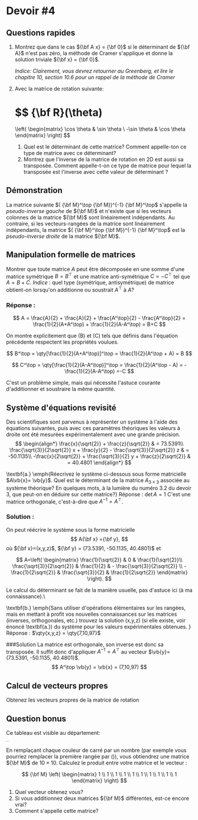 # Devoir #4

## Questions rapides

1. Montrez que dans le cas ${\bf A x} = {\bf 0}$ si le déterminant de ${\bf A}$ n'est pas zéro, la méthode de Cramer s'applique et donne la solution triviale ${\bf x} = {\bf 0}$.

   *Indice: Clairement, vous devrez retourner au Greenberg, et lire le chapitre 10, section 10.6 pour un rappel de la méthode de Cramer* 

2. Avec la matrice de rotation suivante:

   $$
   {\bf R}(\theta) 
   =
   \left(
   \begin{matrix}
   \cos \theta & \sin \theta \\
   -\sin \theta & \cos \theta
   \end{matrix}
   \right)
   $$

   1. Quel est le déterminant de cette matrice? Comment appelle-ton ce type de matrice avec ce déterminant?
   2. Montrez que l'inverse de la matrice de rotation en 2D est aussi sa transposée. Comment appelle-t-on ce type de matrice pour lequel la transposée est l'inverse avec cette valeur de déterminant ?
     
   
   

## Démonstration

La matrice suivante $( {\bf M}^\top {\bf M})^{-1} {\bf M}^\top$ s'appelle la *pseudo-inverse gauche* de ${\bf M}$  et n'existe que si les vecteurs colonnes de la matrice ${\bf M}$ sont linéairement indépendants.  Au contraire, si les vecteurs-rangées de la matrice sont linéairement indépendants, la matrice $( {\bf M}^\top {\bf M})^{-1} {\bf M}^\top$ est la *pseudo-inverse droite* de la matrice ${\bf M}$.

## Manipulation formelle de matrices
Montrer que toute matrice $A$ peut être décomposée en une somme d'une matrice symétrique $B=B^\top$ et une matrice anti-symétrique $C=-C^\top$ tel que $A=B+C$. *Indice* : quel type (symétrique, antisymétrique) de matrice obtient-on lorsqu'on additionne ou soustrait $A^\top$ à $A$?

### Réponse :

$$
A = \frac{A}{2} + \frac{A}{2} + \frac{A^\top}{2} - \frac{A^\top}{2} = \frac{1}{2}(A+A^\top) + \frac{1}{2}(A-A^\top) = B+C
$$

On montre explicitement que \(B\) et \(C\) tels que définis dans l'équation précédente respectent les propriétés voulues.

$$
B^\top = \qty[\frac{1}{2}(A+A^\top)]^\top = \frac{1}{2}(A^\top + A) = B
$$

$$
C^\top = \qty[\frac{1}{2}(A-A^\top)]^\top = \frac{1}{2}(A^\top - A) = -\frac{1}{2}(A-A^\top) =-C
$$

C'est un problème simple, mais qui nécessite l'astuce courante d'additionner et soustraire la même quantité.



## Système d'équations revisité
Des scientifiques sont parvenus à représenter un système à l'aide des équations suivantes, puis avec ces paramètres théoriques les valeurs à droite ont été mesurées expérimentalement avec une grande précision. 
$$
\begin{align*}
\frac{x}{\sqrt{2}} + \frac{z}{\sqrt{2}} & =  73.5391\\
\frac{\sqrt{3}}{2\sqrt{2}} x + \frac{y}{2} - \frac{\sqrt{3}}{2\sqrt{2}} z & = -50.1135\\
-\frac{x}{2\sqrt{2}} + \frac{\sqrt{3}}{2} y + \frac{z}{2\sqrt{2}} & = 40.4801
\end{align*}
$$

\textbf{a.} \emph{Réecrivez le système ci-dessous sous forme matricielle $A\vb{x}= \vb{y}$. Quel est le déterminant de la matrice $A_{3\times3}$ associée au système théorique? En quelques mots, à la lumière du numéro 3.2 du devoir 3, que peut-on en déduire sur cette matrice?}
Réponse : $\det A = 1$ C'est une matrice orthogonale, c'est-à-dire que $A^{-1} = A^\top$.

### Solution : 

On peut réécrire le système sous la forme matricielle
$$
A{\bf x} ={\bf y},
$$
où ${\bf x}=(x,y,z)$, ${\bf y} = (73.5391, -50.1135, 40.4801)$ et 

$$
A=\left( 
\begin{matrix}
\frac{1}{\sqrt{2}} & 0 & \frac{1}{\sqrt{2}}\\
\frac{\sqrt{3}}{2\sqrt{2}} & \frac{1}{2} & - \frac{\sqrt{3}}{2\sqrt{2}} \\
-\frac{1}{2\sqrt{2}} &  \frac{\sqrt{3}}{2} &  \frac{1}{2\sqrt{2}}
\end{matrix}
\right).
$$

Le calcul du déterminant se fait de la manière usuelle, pas d'astuce ici (à ma connaissance).\\

\textbf{b.} \emph{Sans utiliser d'opérations élémentaires sur les rangées, mais en mettant à profit vos nouvelles connaissances sur les matrices (inverses, orthogonales, etc.) trouvez la solution \(x,y,z\) (si elle existe, voir énoncé \textbf{a.}) du système pour les valeurs expérimentales obtenues. }
Réponse : $\qty{x,y,z} = \qty{7,10,97}$

###Solution
La matrice est orthogonale, son inverse est donc sa transposée. Il suffit donc d'appliquer 
$A^{-1}=A^\top$ au vecteur $\vb{y}=(73.5391, -50.1135, 40.4801)$. 
$$
A^\top \vb{y} = \vb{x} = (7,10,97)
$$







## Calcul de vecteurs propres

Obtenez les vecteurs propres de la matrice de rotation

## Question bonus

Ce tableau est visible au département:

<img src="Dev 4.assets/IMG_0039.jpeg" alt="IMG_0039" style="zoom: 10%;" />

En remplaçant chaque couleur de carré par un nombre (par exemple vous pourriez remplacer la première rangée par ()), vous obtiendrez une matrice ${\bf M}$ de $10\times10$. Calculez le produit entre votre matrice et le vecteur :

$$
{\bf M} 
\left( 
\begin{matrix}
1 \\
1 \\
1 \\
1 \\
1 \\
1 \\
1 \\
1 \\
1 \\
1 
\end{matrix}
\right)
$$

1. Quel vecteur obtenez vous?
2. Si vous additionnez deux matrices ${\bf M}$ différentes, est-ce encore vrai?
3. Comment s'appelle cette matrice?



